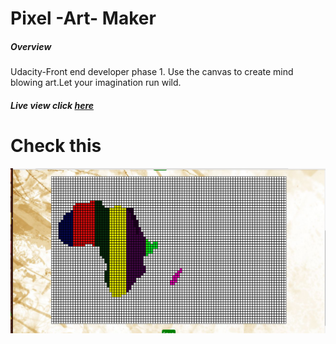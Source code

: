 
# Pixel -Art- Maker 

##### Overview
Udacity-Front end developer phase 1.
Use the canvas to create mind blowing art.Let your imagination run wild.


#####  Live view **click** [here](http://mbuguaellen.github.io/)

# Check this

![Preview Work](africa.png)
